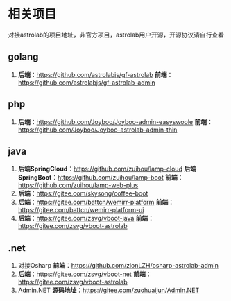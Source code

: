 # 相关项目
对接astrolab的项目地址，非官方项目，astrolab用户开源，开源协议请自行查看

## golang
1. **后端**：https://github.com/astrolabjs/gf-astrolab **前端**：https://github.com/astrolabjs/gf-astrolab-admin

## php
1. **后端**：https://github.com/Joyboo/Joyboo-admin-easyswoole **前端**：https://github.com/Joyboo/Joyboo-astrolab-admin-thin

## java
1. **后端SpringCloud**：https://github.com/zuihou/lamp-cloud  **后端SpringBoot**：https://github.com/zuihou/lamp-boot   **前端**：https://github.com/zuihou/lamp-web-plus
2. **后端**：https://gitee.com/skysong/coffee-boot
3. **后端**：https://gitee.com/battcn/wemirr-platform **前端**：https://gitee.com/battcn/wemirr-platform-ui
4. **后端**：https://gitee.com/zsvg/vboot-java **前端**：https://gitee.com/zsvg/vboot-astrolab

## .net
1. 对接Osharp **前端**：https://github.com/zionLZH/osharp-astrolab-admin 
2. **后端**：https://gitee.com/zsvg/vboot-net **前端**：https://gitee.com/zsvg/vboot-astrolab
3. Admin.NET **源码地址**：https://gitee.com/zuohuaijun/Admin.NET
